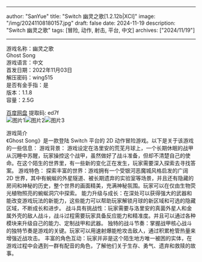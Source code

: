 
---
author: "SanYue"
title: "Switch 幽灵之歌[1.2.12b|XCI]"
image: "/img/20241108180157.jpg"
draft: false
date: 2024-11-19
description: "Switch 幽灵之歌"
tags: [冒险, 动作, 射击, 平台, 中文]
archives: ["2024/11/19"]

---

游戏名称：幽灵之歌   
Ghost Song    
游戏语言：中文  
首发日期：2022年11月03日  
解压密码：wing515  
是否有金手指：是  
版本：1.1.8   
容量：2.5G

[百度网盘](https//pan.baidu.com/s/15Ws-9twQXUHIt6JS1jDLUQ) 提取码: ed7f  
![图片1](/img/8c9a59.jpg)![图片2](/img/1e1bf4.jpg)![图片3](/img/a0ed5e.jpg)  

游戏简介  
《Ghost Song》是一款登陆 Switch 平台的 2D 动作冒险游戏。以下是关于该游戏的一些信息：
游戏背景：
游戏设定在洛里安的荒芜月球上，一个长期休眠的战甲从沉睡中苏醒，玩家操控这个战甲，虽然做好了战斗准备，但却不清楚自己的使命。在这个陌生的世界里，有一些新的变化正在发生，玩家需要深入探索去寻找答案。
游戏特色：
探索丰富的世界：游戏拥有一个受银河恶魔城风格启发的广阔 2D 世界，其中有蜿蜒的外星隧道、被长期遗弃的实验室等场景，并且还有隐藏的房间和神秘的历史，整个世界的画面精美，充满神秘氛围。玩家可以在仅由生物荧光植物照亮的蜿蜒洞穴中探索。
能力升级与成长：在深处可以获得强大的武器和能改变游戏玩法的新能力，这些能力可以帮助玩家解锁月球的新区域和可选的隐藏区域，不断成长和进步。
战斗具有挑战性：玩家需要与洛里安的真菌外星人和金属外壳的敌人战斗，战斗过程需要玩家具备反应能力和精准度。并且可以通过各种模块来升级自己的能力、定制战甲和武器。
独特的战斗节奏：掌握战甲核心战斗的独特节奏是游戏的关键。玩家可以用速射爆能枪攻击敌人，通过积累枪管热量来增强近战攻击。
丰富的角色互动：玩家并非是这个陌生地方唯一被困的实体，在游戏过程中会遇到一群有配音的角色，了解他们关于生存、勇气、遗弃和救赎的故事。
